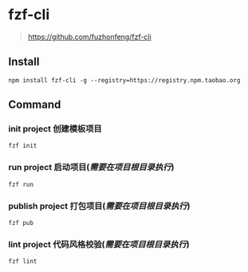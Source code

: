 # fzf-cli
> https://github.com/fuzhonfeng/fzf-cli


## Install

```
npm install fzf-cli -g --registry=https://registry.npm.taobao.org
```

## Command
### init project 创建模板项目

```
fzf init
```

### run project 启动项目(***需要在项目根目录执行***)

```
fzf run
```

### publish project 打包项目(***需要在项目根目录执行***)

```
fzf pub
```

### lint project 代码风格校验(***需要在项目根目录执行***)

```
fzf lint
```